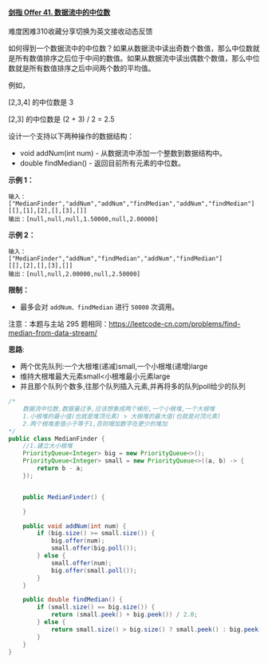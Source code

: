#### [剑指 Offer 41. 数据流中的中位数](https://leetcode.cn/problems/shu-ju-liu-zhong-de-zhong-wei-shu-lcof/)

难度困难310收藏分享切换为英文接收动态反馈

如何得到一个数据流中的中位数？如果从数据流中读出奇数个数值，那么中位数就是所有数值排序之后位于中间的数值。如果从数据流中读出偶数个数值，那么中位数就是所有数值排序之后中间两个数的平均值。

例如，

[2,3,4] 的中位数是 3

[2,3] 的中位数是 (2 + 3) / 2 = 2.5

设计一个支持以下两种操作的数据结构：

- void addNum(int num) - 从数据流中添加一个整数到数据结构中。
- double findMedian() - 返回目前所有元素的中位数。

**示例 1：**

```
输入：
["MedianFinder","addNum","addNum","findMedian","addNum","findMedian"]
[[],[1],[2],[],[3],[]]
输出：[null,null,null,1.50000,null,2.00000]
```

**示例 2：**

```
输入：
["MedianFinder","addNum","findMedian","addNum","findMedian"]
[[],[2],[],[3],[]]
输出：[null,null,2.00000,null,2.50000]
```

**限制：**

- 最多会对 `addNum、findMedian` 进行 `50000` 次调用。

注意：本题与主站 295 题相同：https://leetcode-cn.com/problems/find-median-from-data-stream/

**思路**:

* 两个优先队列:一个大根堆(递减)small,一个小根堆(递增)large
* 维持大根堆最大元素small<小根堆最小元素large
* 并且那个队列个数多,往那个队列插入元素,并再将多的队列poll给少的队列

```java
/*
    数据流中位数,数据量过多,应该想象成两个梯形,一个小根堆,一个大根堆
    1.小根堆的最小值(也就是堆顶元素) > 大根堆的最大值(也就是对顶元素)
    2.两个根堆差值小于等于1,否则增加数字在更少的堆加
*/
public class MedianFinder {
    //1.建立大小根堆
    PriorityQueue<Integer> big = new PriorityQueue<>();
    PriorityQueue<Integer> small = new PriorityQueue<>((a, b) -> {
        return b - a;
    });


    public MedianFinder() {

    }

    public void addNum(int num) {
        if (big.size() >= small.size()) {
            big.offer(num);
            small.offer(big.poll());
        } else {
            small.offer(num);
            big.offer(small.poll());
        }
    }

    public double findMedian() {
        if (small.size() == big.size()) {
            return (small.peek() + big.peek()) / 2.0;
        } else {
            return small.size() > big.size() ? small.peek() : big.peek();
        }
    }
}
```